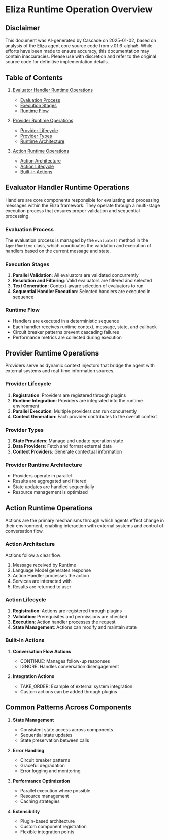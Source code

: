 # Eliza Runtime Operation Overview

## Disclaimer
This document was AI-generated by Cascade on 2025-01-02, based on analysis of the Eliza agent core source code from v.01.6-alpha5. While efforts have been made to ensure accuracy, this documentation may contain inaccuracies. Please use with discretion and refer to the original source code for definitive implementation details.

## Table of Contents
1. [Evaluator Handler Runtime Operations](#handler-runtime-operations)
   - [Evaluation Process](#evaluation-process)
   - [Execution Stages](#execution-stages)
   - [Runtime Flow](#runtime-flow)

2. [Provider Runtime Operations](#provider-runtime-operations)
   - [Provider Lifecycle](#provider-lifecycle)
   - [Provider Types](#provider-types)
   - [Runtime Architecture](#provider-runtime-architecture)

3. [Action Runtime Operations](#action-runtime-operations)
   - [Action Architecture](#action-architecture)
   - [Action Lifecycle](#action-lifecycle)
   - [Built-in Actions](#built-in-actions)

## Evaluator Handler Runtime Operations

Handlers are core components responsible for evaluating and processing messages within the Eliza framework. They operate through a multi-stage execution process that ensures proper validation and sequential processing.

### Evaluation Process
The evaluation process is managed by the `evaluate()` method in the `AgentRuntime` class, which coordinates the validation and execution of handlers based on the current message and state.

### Execution Stages
1. **Parallel Validation**: All evaluators are validated concurrently
2. **Resolution and Filtering**: Valid evaluators are filtered and selected
3. **Text Generation**: Context-aware selection of evaluators to run
4. **Sequential Handler Execution**: Selected handlers are executed in sequence

### Runtime Flow
- Handlers are executed in a deterministic sequence
- Each handler receives runtime context, message, state, and callback
- Circuit breaker patterns prevent cascading failures
- Performance metrics are collected during execution

## Provider Runtime Operations

Providers serve as dynamic context injectors that bridge the agent with external systems and real-time information sources.

### Provider Lifecycle
1. **Registration**: Providers are registered through plugins
2. **Runtime Integration**: Providers are integrated into the runtime environment
3. **Parallel Execution**: Multiple providers can run concurrently
4. **Context Generation**: Each provider contributes to the overall context

### Provider Types
1. **State Providers**: Manage and update operation state
2. **Data Providers**: Fetch and format external data
3. **Context Providers**: Generate contextual information

### Provider Runtime Architecture
- Providers operate in parallel
- Results are aggregated and filtered
- State updates are handled sequentially
- Resource management is optimized

## Action Runtime Operations

Actions are the primary mechanisms through which agents effect change in their environment, enabling interaction with external systems and control of conversation flow.

### Action Architecture
Actions follow a clear flow:
1. Message received by Runtime
2. Language Model generates response
3. Action Handler processes the action
4. Services are interacted with
5. Results are returned to user

### Action Lifecycle
1. **Registration**: Actions are registered through plugins
2. **Validation**: Prerequisites and permissions are checked
3. **Execution**: Action handler processes the request
4. **State Management**: Actions can modify and maintain state

### Built-in Actions
1. **Conversation Flow Actions**
   - CONTINUE: Manages follow-up responses
   - IGNORE: Handles conversation disengagement

2. **Integration Actions**
   - TAKE_ORDER: Example of external system integration
   - Custom actions can be added through plugins

## Common Patterns Across Components

1. **State Management**
   - Consistent state access across components
   - Sequential state updates
   - State preservation between calls

2. **Error Handling**
   - Circuit breaker patterns
   - Graceful degradation
   - Error logging and monitoring

3. **Performance Optimization**
   - Parallel execution where possible
   - Resource management
   - Caching strategies

4. **Extensibility**
   - Plugin-based architecture
   - Custom component registration
   - Flexible integration points
